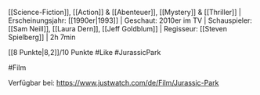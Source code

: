 [[Science-Fiction]], [[Action]] & [[Abenteuer]], [[Mystery]] & [[Thriller]] | Erscheinungsjahr: [[1990er|1993]] | Geschaut: 2010er im TV | Schauspieler: [[Sam Neill]], [[Laura Dern]], [[Jeff Goldblum]] | Regisseur: [[Steven Spielberg]] | 2h 7min

[[8 Punkte|8,2]]/10 Punkte #Like #JurassicPark


#Film 

Verfügbar bei: https://www.justwatch.com/de/Film/Jurassic-Park